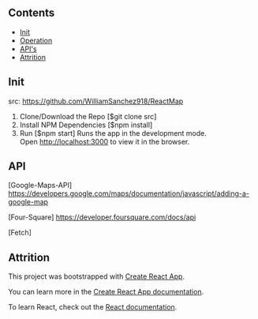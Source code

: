 
## Contents
* [Init](#Init)
* [Operation](#Operation)
* [API's](#API)
* [Attrition](#Attrition)



## Init
src: https://github.com/WilliamSanchez918/ReactMap
1. Clone/Download the Repo [$git clone src]
2. Install NPM Dependencies [$npm install]
3. Run [$npm start]
Runs the app in the development mode.<br>
Open [http://localhost:3000](http://localhost:3000) to view it in the browser.


## API

[Google-Maps-API]
https://developers.google.com/maps/documentation/javascript/adding-a-google-map

[Four-Square]
https://developer.foursquare.com/docs/api

[Fetch]



## Attrition
This project was bootstrapped with [Create React App](https://github.com/facebook/create-react-app).

You can learn more in the [Create React App documentation](https://facebook.github.io/create-react-app/docs/getting-started).

To learn React, check out the [React documentation](https://reactjs.org/).
